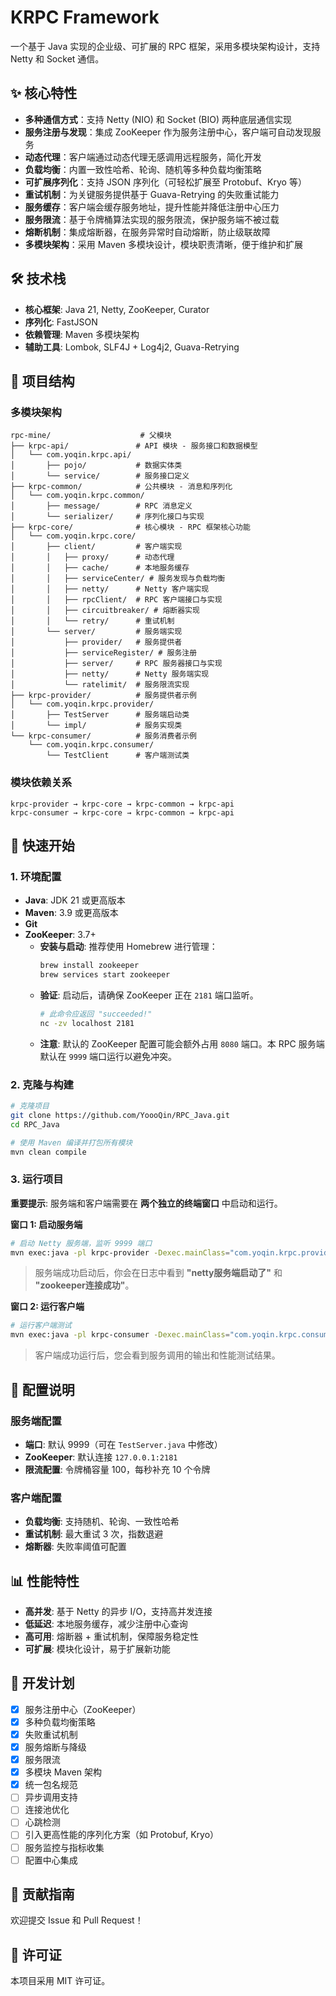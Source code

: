 # KRPC Framework

一个基于 Java 实现的企业级、可扩展的 RPC 框架，采用多模块架构设计，支持 Netty 和 Socket 通信。

## ✨ 核心特性

- **多种通信方式**：支持 Netty (NIO) 和 Socket (BIO) 两种底层通信实现
- **服务注册与发现**：集成 ZooKeeper 作为服务注册中心，客户端可自动发现服务
- **动态代理**：客户端通过动态代理无感调用远程服务，简化开发
- **负载均衡**：内置一致性哈希、轮询、随机等多种负载均衡策略
- **可扩展序列化**：支持 JSON 序列化（可轻松扩展至 Protobuf、Kryo 等）
- **重试机制**：为关键服务提供基于 Guava-Retrying 的失败重试能力
- **服务缓存**：客户端会缓存服务地址，提升性能并降低注册中心压力
- **服务限流**：基于令牌桶算法实现的服务限流，保护服务端不被过载
- **熔断机制**：集成熔断器，在服务异常时自动熔断，防止级联故障
- **多模块架构**：采用 Maven 多模块设计，模块职责清晰，便于维护和扩展

## 🛠️ 技术栈

- **核心框架**: Java 21, Netty, ZooKeeper, Curator
- **序列化**: FastJSON
- **依赖管理**: Maven 多模块架构
- **辅助工具**: Lombok, SLF4J + Log4j2, Guava-Retrying

## 📂 项目结构

### 多模块架构
```
rpc-mine/                    # 父模块
├── krpc-api/               # API 模块 - 服务接口和数据模型
│   └── com.yoqin.krpc.api/
│       ├── pojo/           # 数据实体类
│       └── service/        # 服务接口定义
├── krpc-common/            # 公共模块 - 消息和序列化
│   └── com.yoqin.krpc.common/
│       ├── message/        # RPC 消息定义
│       └── serializer/     # 序列化接口与实现
├── krpc-core/              # 核心模块 - RPC 框架核心功能
│   └── com.yoqin.krpc.core/
│       ├── client/         # 客户端实现
│       │   ├── proxy/      # 动态代理
│       │   ├── cache/      # 本地服务缓存
│       │   ├── serviceCenter/ # 服务发现与负载均衡
│       │   ├── netty/      # Netty 客户端实现
│       │   ├── rpcClient/  # RPC 客户端接口与实现
│       │   ├── circuitbreaker/ # 熔断器实现
│       │   └── retry/      # 重试机制
│       └── server/         # 服务端实现
│           ├── provider/   # 服务提供者
│           ├── serviceRegister/ # 服务注册
│           ├── server/     # RPC 服务器接口与实现
│           ├── netty/      # Netty 服务端实现
│           └── ratelimit/  # 服务限流实现
├── krpc-provider/          # 服务提供者示例
│   └── com.yoqin.krpc.provider/
│       ├── TestServer      # 服务端启动类
│       └── impl/           # 服务实现类
└── krpc-consumer/          # 服务消费者示例
    └── com.yoqin.krpc.consumer/
        └── TestClient      # 客户端测试类
```

### 模块依赖关系
```
krpc-provider → krpc-core → krpc-common → krpc-api
krpc-consumer → krpc-core → krpc-common → krpc-api
```

## 🚀 快速开始

### 1. 环境配置
- **Java**: JDK 21 或更高版本
- **Maven**: 3.9 或更高版本
- **Git**
- **ZooKeeper**: 3.7+
  - **安装与启动**: 推荐使用 Homebrew 进行管理：
    ```bash
    brew install zookeeper
    brew services start zookeeper
    ```
  - **验证**: 启动后，请确保 ZooKeeper 正在 `2181` 端口监听。
    ```bash
    # 此命令应返回 "succeeded!"
    nc -zv localhost 2181
    ```
  - **注意**: 默认的 ZooKeeper 配置可能会额外占用 `8080` 端口。本 RPC 服务端默认在 `9999` 端口运行以避免冲突。

### 2. 克隆与构建
```bash
# 克隆项目
git clone https://github.com/YoooQin/RPC_Java.git
cd RPC_Java

# 使用 Maven 编译并打包所有模块
mvn clean compile
```

### 3. 运行项目
**重要提示**: 服务端和客户端需要在 **两个独立的终端窗口** 中启动和运行。

**窗口 1: 启动服务端**
```bash
# 启动 Netty 服务端，监听 9999 端口
mvn exec:java -pl krpc-provider -Dexec.mainClass="com.yoqin.krpc.provider.TestServer"
```
> 服务端成功启动后，你会在日志中看到 **"netty服务端启动了"** 和 **"zookeeper连接成功"**。

**窗口 2: 运行客户端**
```bash
# 运行客户端测试
mvn exec:java -pl krpc-consumer -Dexec.mainClass="com.yoqin.krpc.consumer.TestClient"
```
> 客户端成功运行后，您会看到服务调用的输出和性能测试结果。

## 🔧 配置说明

### 服务端配置
- **端口**: 默认 9999（可在 `TestServer.java` 中修改）
- **ZooKeeper**: 默认连接 `127.0.0.1:2181`
- **限流配置**: 令牌桶容量 100，每秒补充 10 个令牌

### 客户端配置
- **负载均衡**: 支持随机、轮询、一致性哈希
- **重试机制**: 最大重试 3 次，指数退避
- **熔断器**: 失败率阈值可配置

## 📊 性能特性

- **高并发**: 基于 Netty 的异步 I/O，支持高并发连接
- **低延迟**: 本地服务缓存，减少注册中心查询
- **高可用**: 熔断器 + 重试机制，保障服务稳定性
- **可扩展**: 模块化设计，易于扩展新功能

## 📝 开发计划

- [x] 服务注册中心（ZooKeeper）
- [x] 多种负载均衡策略
- [x] 失败重试机制
- [x] 服务熔断与降级
- [x] 服务限流
- [x] 多模块 Maven 架构
- [x] 统一包名规范
- [ ] 异步调用支持
- [ ] 连接池优化
- [ ] 心跳检测
- [ ] 引入更高性能的序列化方案（如 Protobuf, Kryo）
- [ ] 服务监控与指标收集
- [ ] 配置中心集成

## 🤝 贡献指南

欢迎提交 Issue 和 Pull Request！

## 📄 许可证

本项目采用 MIT 许可证。 